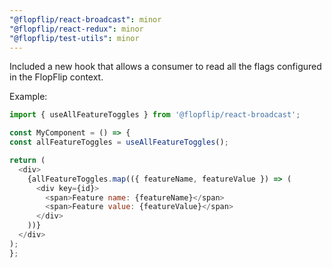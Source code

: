 ```yaml
---
"@flopflip/react-broadcast": minor
"@flopflip/react-redux": minor
"@flopflip/test-utils": minor
---
```


Included a new hook that allows a consumer to read all the flags configured in the FlopFlip context.

Example:

  ```javascript
import { useAllFeatureToggles } from '@flopflip/react-broadcast';

const MyComponent = () => {
  const allFeatureToggles = useAllFeatureToggles();

  return (
    <div>
      {allFeatureToggles.map(({ featureName, featureValue }) => (
        <div key={id}>
          <span>Feature name: {featureName}</span>
          <span>Feature value: {featureValue}</span>
        </div>
      ))}
    </div>
  );
};
```
